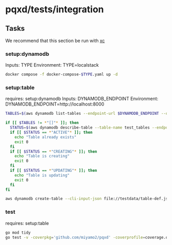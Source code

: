 # pqxd/tests/integration

## Tasks

We recommend that this section be run with [xc](https://github.com/joerdav/xc)

### setup:dynamodb

Inputs: TYPE
Environment: TYPE=localstack
```sh
docker compose -f docker-compose-$TYPE.yaml up -d 
```

### setup:table

requires: setup:dynamodb
Inputs: DYNAMODB_ENDPOINT
Environment: DYNAMODB_ENDPOINT=http://localhost:8000

```sh
TABLES=$(aws dynamodb list-tables --endpoint-url $DYNAMODB_ENDPOINT --output json --query 'TableNames')

if [[ $TABLES != *"[]"* ]]; then
  STATUS=$(aws dynamodb describe-table --table-name test_tables --endpoint-url $DYNAMODB_ENDPOINT --output json --query 'Table.TableStatus' && true)
  if [[ $STATUS == *"ACTIVE"* ]]; then
    echo "Table already exists"
    exit 0
  fi
  if [[ $STATUS == *"CREATING"* ]]; then
    echo "Table is creating"
    exit 0
  fi
  if [[ $STATUS == *"UPDATING"* ]]; then
    echo "Table is updating"
    exit 0
  fi
fi

aws dynamodb create-table --cli-input-json file://testdata/table-def.json --endpoint-url $DYNAMODB_ENDPOINT
```

### test

requires: setup:table

```sh
go mod tidy
go test -v -coverpkg='github.com/miyamo2/pqxd' -coverprofile=coverage.out
```